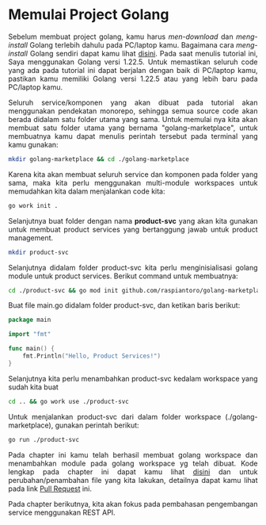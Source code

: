 
# Memulai Project Golang

<div style="text-align: justify">   

Sebelum membuat project golang, kamu harus *men-download* dan *meng-install* Golang terlebih dahulu pada PC/laptop kamu. Bagaimana cara *meng-install* Golang sendiri dapat kamu lihat [disini](https://go.dev/doc/install). Pada saat menulis tutorial ini, Saya menggunakan Golang versi 1.22.5. Untuk memastikan seluruh code yang ada pada tutorial ini dapat berjalan dengan baik di PC/laptop kamu, pastikan kamu memiliki Golang versi 1.22.5 atau yang lebih baru pada PC/laptop kamu.

Seluruh service/komponen yang akan dibuat pada tutorial akan menggunakan pendekatan monorepo, sehingga semua source code akan berada didalam satu folder utama yang sama. Untuk memulai nya kita akan membuat satu folder utama yang bernama "golang-marketplace", untuk membuatnya kamu dapat menulis perintah tersebut pada terminal yang kamu gunakan:

```bash
mkdir golang-marketplace && cd ./golang-marketplace
```

Karena kita akan membuat seluruh service dan komponen pada folder yang sama, maka kita perlu menggunakan multi-module workspaces untuk memudahkan kita dalam menjalankan code kita:

```bash
go work init .
```

Selanjutnya buat folder dengan nama **product-svc** yang akan kita gunakan untuk membuat product services yang bertanggung jawab untuk product management.

```bash
mkdir product-svc
```

Selanjutnya didalam folder product-svc kita perlu menginisialisasi golang module untuk product services. Berikut command untuk membuatnya:
```bash
cd ./product-svc && go mod init github.com/raspiantoro/golang-marketplace/product-svc
```

Buat file main.go didalam folder product-svc, dan ketikan baris berikut:
```go
package main

import "fmt"

func main() {
	fmt.Println("Hello, Product Services!")
}
```

Selanjutnya kita perlu menambahkan product-svc kedalam workspace yang sudah kita buat

```bash
cd .. && go work use ./product-svc
```

Untuk menjalankan product-svc dari dalam folder workspace (./golang-marketplace), gunakan perintah berikut:
```bash
go run ./product-svc
```

Pada chapter ini kamu telah berhasil membuat golang workspace dan menambahkan module pada golang workspace yg telah dibuat. Kode lengkap pada chapter ini dapat kamu lihat [disini](https://github.com/raspiantoro/golang-microservices-source-code/tree/chapter-01) dan untuk perubahan/penambahan file yang kita lakukan, detailnya dapat kamu lihat pada link [Pull Request](https://github.com/raspiantoro/golang-microservices-source-code/pull/1/files) ini.

Pada chapter berikutnya, kita akan fokus pada pembahasan pengembangan service menggunakan REST API.   

</div>
